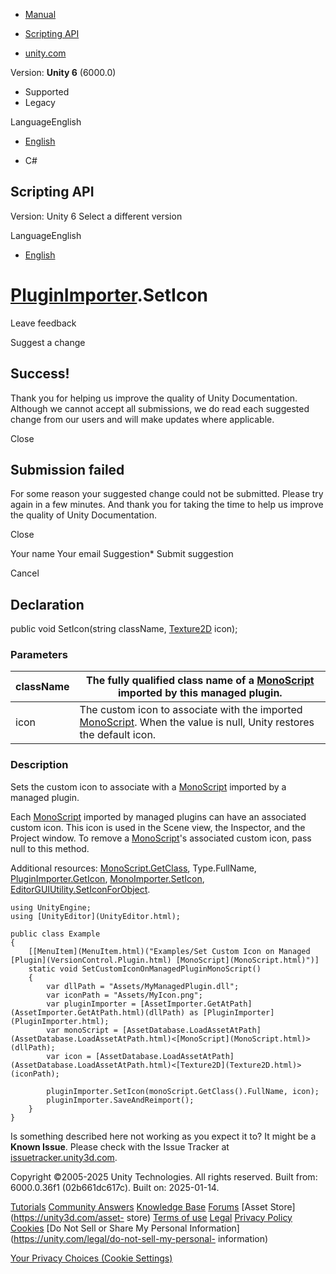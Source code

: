 [ ]()

  * [Manual](../Manual/index.html)
  * [Scripting API](../ScriptReference/index.html)

  * [unity.com](https://unity.com/)

Version: **Unity 6** (6000.0)

  * Supported
  * Legacy

LanguageEnglish

  * [English]()

  * C#

[ ](https://docs.unity3d.com)

## Scripting API

Version: Unity 6 Select a different version

LanguageEnglish

  * [English]()

#  [PluginImporter](PluginImporter.html).SetIcon

Leave feedback

Suggest a change

## Success!

Thank you for helping us improve the quality of Unity Documentation. Although
we cannot accept all submissions, we do read each suggested change from our
users and will make updates where applicable.

Close

## Submission failed

For some reason your suggested change could not be submitted. Please <a>try
again</a> in a few minutes. And thank you for taking the time to help us
improve the quality of Unity Documentation.

Close

Your name Your email Suggestion* Submit suggestion

Cancel

[ ]()

## Declaration

public void SetIcon(string className, [Texture2D](Texture2D.html) icon);

### Parameters

className | The fully qualified class name of a [MonoScript](MonoScript.html) imported by this managed plugin.  
---|---  
icon | The custom icon to associate with the imported [MonoScript](MonoScript.html). When the value is null, Unity restores the default icon.  
  
### Description

Sets the custom icon to associate with a [MonoScript](MonoScript.html)
imported by a managed plugin.

Each [MonoScript](MonoScript.html) imported by managed plugins can have an
associated custom icon. This icon is used in the Scene view, the Inspector,
and the Project window. To remove a [MonoScript](MonoScript.html)'s associated
custom icon, pass null to this method.  
  
Additional resources: [MonoScript.GetClass](MonoScript.GetClass.html),
Type.FullName, [PluginImporter.GetIcon](PluginImporter.GetIcon.html),
[MonoImporter.SetIcon](MonoImporter.SetIcon.html),
[EditorGUIUtility.SetIconForObject](EditorGUIUtility.SetIconForObject.html).

    
    
    using UnityEngine;
    using [UnityEditor](UnityEditor.html);  
      
    public class Example
    {
        [[MenuItem](MenuItem.html)("Examples/Set Custom Icon on Managed [Plugin](VersionControl.Plugin.html) [MonoScript](MonoScript.html)")]
        static void SetCustomIconOnManagedPluginMonoScript()
        {
            var dllPath = "Assets/MyManagedPlugin.dll";
            var iconPath = "Assets/MyIcon.png";
            var pluginImporter = [AssetImporter.GetAtPath](AssetImporter.GetAtPath.html)(dllPath) as [PluginImporter](PluginImporter.html);
            var monoScript = [AssetDatabase.LoadAssetAtPath](AssetDatabase.LoadAssetAtPath.html)<[MonoScript](MonoScript.html)>(dllPath);
            var icon = [AssetDatabase.LoadAssetAtPath](AssetDatabase.LoadAssetAtPath.html)<[Texture2D](Texture2D.html)>(iconPath);  
      
            pluginImporter.SetIcon(monoScript.GetClass().FullName, icon);
            pluginImporter.SaveAndReimport();
        }
    }
    

Is something described here not working as you expect it to? It might be a
**Known Issue**. Please check with the Issue Tracker at
[issuetracker.unity3d.com](https://issuetracker.unity3d.com).

Copyright ©2005-2025 Unity Technologies. All rights reserved. Built from:
6000.0.36f1 (02b661dc617c). Built on: 2025-01-14.

[Tutorials](https://unity3d.com/learn) [Community
Answers](https://answers.unity3d.com) [Knowledge
Base](https://support.unity3d.com/hc/en-us)
[Forums](https://forum.unity3d.com) [Asset Store](https://unity3d.com/asset-
store) [Terms of use](https://docs.unity3d.com/Manual/TermsOfUse.html)
[Legal](https://unity.com/legal) [Privacy
Policy](https://unity.com/legal/privacy-policy)
[Cookies](https://unity.com/legal/cookie-policy) [Do Not Sell or Share My
Personal Information](https://unity.com/legal/do-not-sell-my-personal-
information)

[Your Privacy Choices (Cookie Settings)](javascript:void\(0\);)

